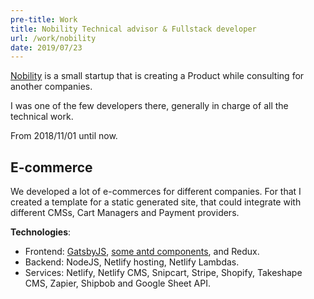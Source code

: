 ```yaml
---
pre-title: Work
title: Nobility Technical advisor & Fullstack developer
url: /work/nobility
date: 2019/07/23
---
```


[Nobility](https://www.nobilitytechnologies.com) is a small startup that is creating a Product while consulting for another companies.

I was one of the few developers there, generally in charge of all the technical work.

From 2018/11/01 until now.

## E-commerce

We developed a lot of e-commerces for different companies. For that I created a template for a static generated site, that could integrate with different CMSs, Cart Managers and Payment providers.

**Technologies**:

- Frontend: [GatsbyJS](https://www.gatsbyjs.org), [some antd components](https://ant.design/), and Redux.
- Backend: NodeJS, Netlify hosting, Netlify Lambdas.
- Services: Netlify, Netlify CMS, Snipcart, Stripe, Shopify, Takeshape CMS, Zapier, Shipbob and Google Sheet API.

